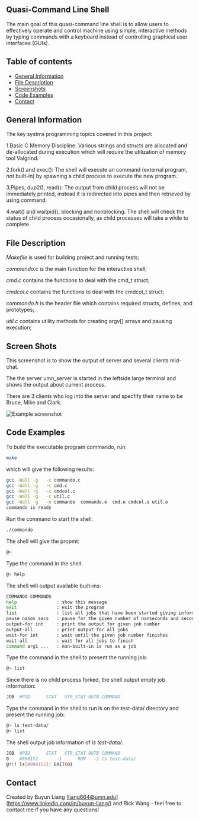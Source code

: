 ## Quasi-Command Line Shell
The main goal of this quasi-command line shell is to allow users to effectively operate and control machine using simple, interactive methods by typing commands with a keyboard instead of controlling graphical user interfaces (GUIs).

## Table of contents
* [General Information](#general-information)
* [File Description](#file-description)
* [Screenshots](#screen-shots)
* [Code Examples](#code-examples)
* [Contact](#contact)

## General Information

The key systms programming topics covered in this project:

1.Basic C Memory Discipline: Various strings and structs are allocated and de-allocated during execution which will require the utilization of memory tool Valgrind.

2.fork() and exec(): The shell will execute an command (external program, not built-in) by spawning a child process to execute the new program.

3.Pipes, dup2(), read(): The output from child process will not be immediately printed, instead it is redirected into pipes and then retrieved by using command.

4.wait() and waitpid(), blocking and nonblocking: The shell will check the status of child process occasionally, as child processes will take a while to complete.

## File Description
*Makefile* is used for building project and running tests;

*commando.c* is the main function for the interactive shell;

*cmd.c* contains the functions to deal with the cmd_t struct;

*cmdcol.c* contains the functions to deal with the cmdcol_t struct;

*commando.h* is the header file which contains required structs, defines, and prototypes;

*util.c* contains utility methods for creating argv[] arrays and pausing execution; 

## Screen Shots
This screenshot is to show the output of server and several clients mid-chat.

The the server umn_server is started in the leftside large terminal and shows the output about current process.

There are 3 clients who log into the server and specfify their name to be Bruce, Mike and Clark.

![Example screenshot](./screenshot.png)

## Code Examples
To build the executable program commando, run:
```bash
make
```
which will give the following results:
```bash
gcc -Wall -g   -c commando.c
gcc -Wall -g   -c cmd.c
gcc -Wall -g   -c cmdcol.c
gcc -Wall -g   -c util.c
gcc -Wall -g   -o commando  commando.o  cmd.o cmdcol.o util.o
commando is ready
```

Run the command to start the shell: 
```bash
./commando
```

The shell will give the propmt:
```bash
@>
```

Type the command in the shell: 
```bash
@> help
```
 
The shell will output available built-ins:
```bash
COMMANDO COMMANDS
help               : show this message
exit               : exit the program
list               : list all jobs that have been started giving information on each
pause nanos secs   : pause for the given number of nanseconds and seconds
output-for int     : print the output for given job number
output-all         : print output for all jobs
wait-for int       : wait until the given job number finishes
wait-all           : wait for all jobs to finish
command arg1 ...   : non-built-in is run as a job
```

Type the command in the shell to present the running job: 
```bash
@> list
```

Since there is no child process forked, the shell output empty job information:
```bash
JOB  #PID      STAT   STR_STAT OUTB COMMAND
```

Type the command in the shell to run ls on the test-data/ directory and present the running job: 
```bash
@> ls test-data/
@> list
```

The shell output job information of *ls test-data/*:
```bash
JOB  #PID      STAT   STR_STAT OUTB COMMAND
0    #990152       -1      RUN   -1 ls test-data/ 
@!!! ls[#990152]: EXIT(0)
```

 
## Contact
Created by Buyun Liang [liang664@umn.edu] (https://www.linkedin.com/in/buyun-liang/) and Rick Wang - feel free to contact me if you have any questions!
